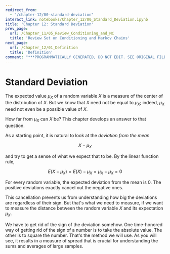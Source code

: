 ```yaml
---
redirect_from:
  - "/chapter-12/00-standard-deviation"
interact_link: notebooks/Chapter_12/00_Standard_Deviation.ipynb
title: 'Chapter 12: Standard Deviation'
prev_page:
  url: /Chapter_11/05_Review_Conditioning_and_MC
  title: 'Review Set on Conditioning and Markov Chains'
next_page:
  url: /Chapter_12/01_Definition
  title: 'Definition'
comment: "***PROGRAMMATICALLY GENERATED, DO NOT EDIT. SEE ORIGINAL FILES IN /notebooks***"
---
```


# Standard Deviation

The expected value $\mu_X$ of a random variable $X$ is a measure of the center of the distribution of $X$. But we know that $X$ need not be equal to $\mu_X$; indeed, $\mu_X$ need not even be a possible value of $X$.

How far from $\mu_X$ can $X$ be? This chapter develops an answer to that question.

As a starting point, it is natural to look at the *deviation from the mean*

$$
X - \mu_X
$$

and try to get a sense of what we expect that to be. By the linear function rule,

$$
E(X - \mu_X) = E(X) - \mu_X = \mu_X - \mu_X = 0
$$

For every random variable, the expected deviation from the mean is 0. The positive deviations exactly cancel out the negative ones.

This cancellation prevents us from understanding how big the deviations are regardless of their sign. But that's what we need to measure, if we want to measure the distance between the random variable $X$ and its expectation $\mu_X$.

We have to get rid of the sign of the deviation somehow. One time-honored way of getting rid of the sign of a number is to take the absolute value. The other is to square the number. That's the method we will use. As you will see, it results in a measure of spread that is crucial for understanding the sums and averages of large samples.
